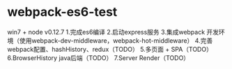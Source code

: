 # webpack-es6-test
win7 + node v0.12.7
    1.完成es6编译
    2.启动express服务
    3.集成webpack 开发环境（使用webpack-dev-middleware，webpack-hot-middleware）
    4.完善webpack配置、hashHistory、redux（TODO）
    5.多页面 + SPA（TODO）
    6.BrowserHistory java后端（TODO）
    7.Server Render（TODO）
